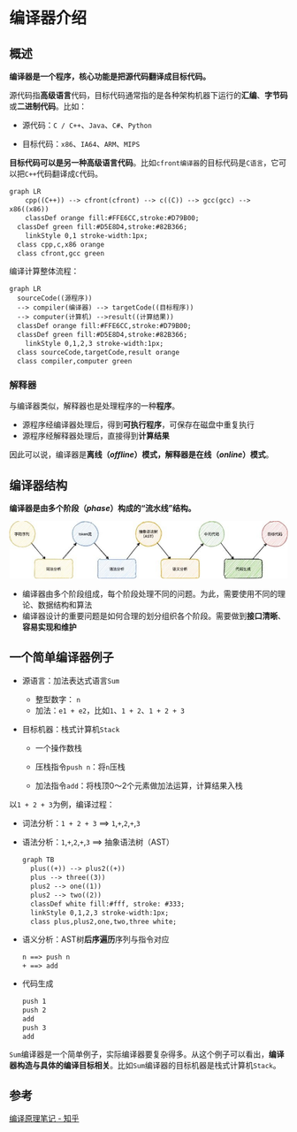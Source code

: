 # 编译器介绍

## 概述

**编译器是一个程序，核心功能是把源代码翻译成目标代码。**

源代码指**高级语言**代码，目标代码通常指的是各种架构机器下运行的**汇编**、**字节码**或**二进制代码**。比如：

* 源代码：`C / C++`、`Java`、`C#`、`Python`

* 目标代码：`x86`、`IA64`、`ARM`、`MIPS`

**目标代码可以是另一种高级语言代码**。比如`cfront编译器`的目标代码是`C语言`，它可以把`C++`代码翻译成`C`代码。

```mermaid
graph LR
	cpp((C++)) --> cfront(cfront) --> c((C)) --> gcc(gcc) --> x86((x86))
	classDef orange fill:#FFE6CC,stroke:#D79B00;
  classDef green fill:#D5E8D4,stroke:#82B366;
	linkStyle 0,1 stroke-width:1px;
  class cpp,c,x86 orange
  class cfront,gcc green
```

编译计算整体流程：

```mermaid
graph LR
  sourceCode((源程序))
  --> compiler(编译器) --> targetCode((目标程序))
  --> computer(计算机) -->result((计算结果))
  classDef orange fill:#FFE6CC,stroke:#D79B00;
  classDef green fill:#D5E8D4,stroke:#82B366;
	linkStyle 0,1,2,3 stroke-width:1px;
  class sourceCode,targetCode,result orange
  class compiler,computer green
```

### 解释器

与编译器类似，解释器也是处理程序的一种**程序**。

* 源程序经编译器处理后，得到**可执行程序**，可保存在磁盘中重复执行
* 源程序经解释器处理后，直接得到**计算结果**

因此可以说，编译器是**离线（*offline*）**模式，解释器是**在线（*online*）模式**。

## 编译器结构

**编译器是由多个阶段（*phase*）构成的“流水线”结构。**

![](https://raw.githubusercontent.com/yamsfeer/pic-bed/master/008i3skNgy1gstbtj1gozj30m104j3yw.jpg)

* 编译器由多个阶段组成，每个阶段处理不同的问题。为此，需要使用不同的理论、数据结构和算法
* 编译器设计的重要问题是如何合理的划分组织各个阶段。需要做到**接口清晰**、**容易实现和维护**

## 一个简单编译器例子

* 源语言：加法表达式语言`Sum`

  * 整型数字： `n`
  * 加法：`e1 + e2`，比如`1`、`1 + 2`、`1 + 2 + 3`

* 目标机器：栈式计算机`Stack`

  * 一个操作数栈

  * 压栈指令`push n`：将`n`压栈
  * 加法指令`add`：将栈顶0～2个元素做加法运算，计算结果入栈

以`1 + 2 + 3`为例，编译过程：

* 词法分析：`1 + 2 + 3` ==> `1`,`+`,`2`,`+`,`3`

* 语法分析：`1`,`+`,`2`,`+`,`3` ==> 抽象语法树（AST）

  ```mermaid
  graph TB
    plus((+)) --> plus2((+))
    plus --> three((3))
    plus2 --> one((1))
    plus2 --> two((2))
    classDef white fill:#fff, stroke: #333;
    linkStyle 0,1,2,3 stroke-width:1px;
    class plus,plus2,one,two,three white;
  ```

* 语义分析：AST树**后序遍历**序列与指令对应

  ```
  n ==> push n
  + ==> add
  ```

* 代码生成

  ```
  push 1
  push 2
  add
  push 3
  add
  ```

`Sum`编译器是一个简单例子，实际编译器要复杂得多。从这个例子可以看出，**编译器构造与具体的编译目标相关**。比如`Sum`编译器的目标机器是栈式计算机`Stack`。

## 参考

[编译原理笔记 - 知乎](https://www.zhihu.com/column/c_142258822)
